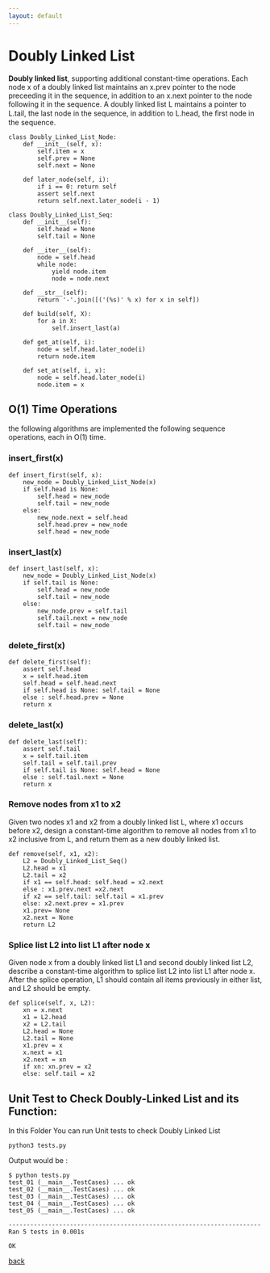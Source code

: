 ```yaml
---
layout: default
---
```


# Doubly Linked List

**Doubly linked list**, supporting additional constant-time operations. Each node x of a doubly linked
list maintains an x.prev pointer to the node preceeding it in the sequence, in addition to an
x.next pointer to the node following it in the sequence. A doubly linked list L maintains a pointer
to L.tail, the last node in the sequence, in addition to L.head, the ﬁrst node in the sequence.

```
class Doubly_Linked_List_Node:
    def __init__(self, x):
        self.item = x
        self.prev = None
        self.next = None

    def later_node(self, i):
        if i == 0: return self
        assert self.next
        return self.next.later_node(i - 1)

class Doubly_Linked_List_Seq:
    def __init__(self):
        self.head = None
        self.tail = None

    def __iter__(self):
        node = self.head
        while node:
            yield node.item
            node = node.next

    def __str__(self):
        return '-'.join([('(%s)' % x) for x in self])

    def build(self, X):
        for a in X:
            self.insert_last(a)

    def get_at(self, i):
        node = self.head.later_node(i)
        return node.item

    def set_at(self, i, x):
        node = self.head.later_node(i)
        node.item = x
```

## O(1) Time Operations

the following algorithms are implemented the following sequence operations, each in O(1) time.

### insert_first(x)

```
def insert_first(self, x):
    new_node = Doubly_Linked_List_Node(x)
    if self.head is None:
        self.head = new_node
        self.tail = new_node
    else:
        new_node.next = self.head
        self.head.prev = new_node
        self.head = new_node
```

### insert_last(x)

```
def insert_last(self, x):
    new_node = Doubly_Linked_List_Node(x)
    if self.tail is None:
        self.head = new_node
        self.tail = new_node
    else:
        new_node.prev = self.tail
        self.tail.next = new_node
        self.tail = new_node
```

### delete_first(x)

```
def delete_first(self):
    assert self.head
    x = self.head.item
    self.head = self.head.next
    if self.head is None: self.tail = None
    else : self.head.prev = None
    return x
```

### delete_last(x)
```
def delete_last(self):
    assert self.tail
    x = self.tail.item
    self.tail = self.tail.prev
    if self.tail is None: self.head = None
    else : self.tail.next = None 
    return x
```


### Remove nodes from x1 to x2 

Given two nodes x1 and x2 from a doubly linked list L, where x1 occurs
before x2, design a constant-time algorithm to remove all nodes from x1 to x2 inclusive from L, and return them as a new doubly linked list.

```
def remove(self, x1, x2):
    L2 = Doubly_Linked_List_Seq()
    L2.head = x1
    L2.tail = x2
    if x1 == self.head: self.head = x2.next 
    else : x1.prev.next =x2.next 
    if x2 == self.tail: self.tail = x1.prev
    else: x2.next.prev = x1.prev
    x1.prev= None
    x2.next = None
    return L2
```

### Splice list L2 into list L1 after node x 

Given node x from a doubly linked list L1 and second doubly linked list L2,
describe a constant-time algorithm to splice list L2 into list L1 after node x. After the splice operation, L1 should contain all items previously in either list, and L2 should be empty.

```
def splice(self, x, L2):
    xn = x.next
    x1 = L2.head
    x2 = L2.tail 
    L2.head = None
    L2.tail = None
    x1.prev = x
    x.next = x1
    x2.next = xn 
    if xn: xn.prev = x2
    else: self.tail = x2 
```


## Unit Test to Check Doubly-Linked List and its Function:


In this Folder You can run Unit tests to check Doubly Linked List 
```
python3 tests.py
```

Output would be :
```
$ python tests.py 
test_01 (__main__.TestCases) ... ok
test_02 (__main__.TestCases) ... ok
test_03 (__main__.TestCases) ... ok
test_04 (__main__.TestCases) ... ok
test_05 (__main__.TestCases) ... ok

----------------------------------------------------------------------
Ran 5 tests in 0.001s

OK
```


[back](./)